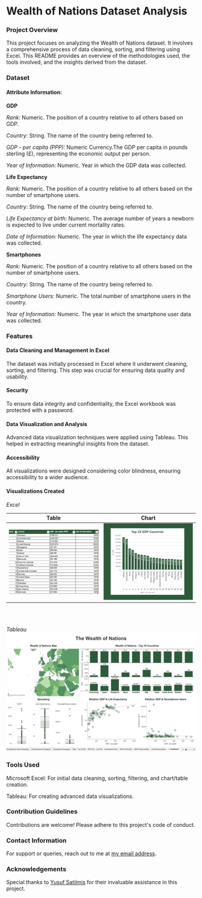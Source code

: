 # Wealth of Nations Dataset Analysis

### Project Overview
This project focuses on analyzing the Wealth of Nations dataset. It involves a comprehensive process of data cleaning, sorting, and filtering using Excel. This README provides an overview of the methodologies used, the tools involved, and the insights derived from the dataset.

### Dataset

#### Attribute Information:
**GDP**

*Rank:* Numeric. The position of a country relative to all others based on GDP.

*Country:* String. The name of the country being referred to. 

*GDP - per capita (PPP):* Numeric Currency.The GDP per capita in pounds sterling (£), representing the economic output per person.

*Year of Information:* Numeric. Year in which the GDP data was collected.

**Life Expectancy**

*Rank:* Numeric. The position of a country relative to all others based on the number of smartphone users.

*Country:* String. The name of the country being referred to. 

*Life Expectancy at birth:* Numeric. The average number of years a newborn is expected to live under current mortality rates.

*Date of Information:* Numeric. The year in which the life expectancy data was collected.

**Smartphones**

*Rank:* Numeric. The position of a country relative to all others based on the number of smartphone users.

*Country:* String. The name of the country being referred to.

*Smartphone Users:* Numeric. The total number of smartphone users in the country.

*Year of Information:* Numeric. The year in which the smartphone user data was collected.

### Features
#### Data Cleaning and Management in Excel
The dataset was initially processed in Excel where it underwent cleaning, sorting, and filtering. This step was crucial for ensuring data quality and usability.

#### Security 
To ensure data integrity and confidentiality, the Excel workbook was protected with a password.

#### Data Visualization and Analysis
Advanced data visualization techniques were applied using Tableau. This helped in extracting meaningful insights from the dataset.

#### Accessibility 
All visualizations were designed considering color blindness, ensuring accessibility to a wider audience.

#### Visualizations Created
*Excel*

| Table                                          | Chart                                |
|------------------------------------------------|--------------------------------------|
| ![Filtered data pic](assets/filtered_data.png) | ![Chart pic](assets/excel_top20.png) |

<br></br>

*Tableau*
![Dashboard](assets/dashboard.png)

### Tools Used
Microsoft Excel: For initial data cleaning, sorting, filtering, and chart/table creation.

Tableau: For creating advanced data visualizations.

### Contribution Guidelines
Contributions are welcome! Please adhere to this project's code of conduct.

### Contact Information
For support or queries, reach out to me at [my email address](mailto:albertevieites@gmail.com).

### Acknowledgements
Special thanks to [Yusuf Satilmis](https://github.com/yusufsjustit) for their invaluable assistance in this project.